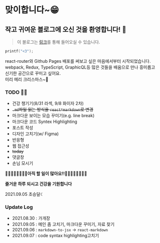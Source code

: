 # 맞이합니다~😁
## 작고 귀여운 블로그에 오신 것을 환영합니다! 🔮

> 이 블로그는 [링크](https://blog.crescent.dev)를 통해 들어오실 수 있습니다.

```c
printf("<3");
```
   
react-router와 Github Pages 배포를 써보고 싶은 마음에서부터 시작되었습니다.\
webpack, Redux, TypeScript, GraphicQL등 많은 것들을 배움으로 만나 흥미롭고 신기한 공간으로 꾸미고 싶어요.\
미리 메리 크리스마스~🎄

### TODO 🧙‍♂️
* 건강 챙기기(8/31 라섹, 9/8 화이자 2차)
* ~~`.md`파일 읽는 방식을 `react*markdown`로 변경~~
* 마크다운 보이는 모습 꾸미기(e.g. line break)
* 마크다운 코드 Syntex Highlighting
* 포스트 작성
* 디자인 고치기(w/ Figma)
* 반응형
* 웹 접근성
* ~~today~~
* 댓글창
* 손님 모시기

**🏃‍♂️🏃‍♀️🏃‍♂️🏃‍♀️아직 할 일이 많아요!!🏃‍♂️🏃‍♀️🏃‍♂️🏃‍♀️**


**즐거운 하루 되시고 건강을 기원합니다**

2021.09.05
초승달☾

### Update Log
- 2021.08.30 : 가개장
- 2021.09.05 : 메인 좀 고치기, 마크다운 꾸미기, 자료 찾기
- 2021.09.06 : `markdown-to-jsx` -> `react-markdown`
- 2021.09.07 : code syntax highlighting고치기